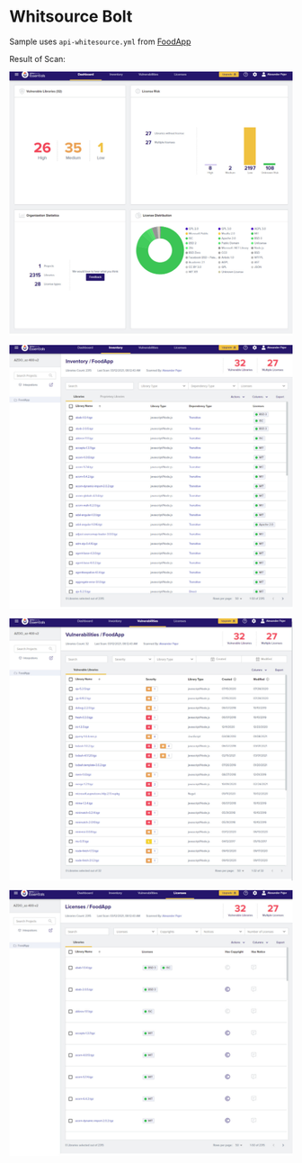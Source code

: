 # Whitsource Bolt

Sample uses `api-whitesource.yml` from [FoodApp](https://github.com/ARambazamba/foodapp)

Result of Scan:

![ws-dashboard](_images/ws-dashboard.jpg)

![ws-inventory](_images/ws-inventory.jpg)

![ws-vuls](_images/ws-vuls.jpg)

![ws-lic](_images/ws-lic.jpg)
